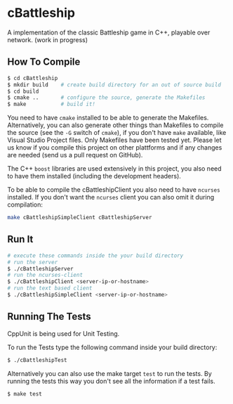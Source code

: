 cBattleship
===========

A implementation of the classic Battleship game in C++, playable over network. (work in progress)

## How To Compile

```bash
$ cd cBattleship
$ mkdir build    # create build directory for an out of source build
$ cd build
$ cmake ..       # configure the source, generate the Makefiles
$ make           # build it!
```

You need to have `cmake` installed to be able to generate the Makefiles. Alternatively, you can also generate other things than Makefiles to compile the source (see the `-G` switch of `cmake`), if you don't have `make` available, like Visual Studio Project files. Only Makefiles have been tested yet. Please let us know if you compile this project on other plattforms and if any changes are needed (send us a pull request on GitHub).

The C++ `boost` libraries are used extensively in this project, you also need to have them installed (including the development headers).

To be able to compile the cBattleshipClient you also need to have `ncurses` installed. If you don't want the `ncurses` client you can also omit it during compilation:

```bash
make cBattleshipSimpleClient cBattleshipServer
```
 
## Run It

```bash
# execute these commands inside the your build directory
# run the server
$ ./cBattleshipServer 
# run the ncurses-client
$ ./cBattleshipClient <server-ip-or-hostname>
# run the text based client
$ ./cBattleshipSimpleClient <server-ip-or-hostname>
```

## Running The Tests

CppUnit is being used for Unit Testing.
 
To run the Tests type the following command inside your build directory:

```bash
$ ./cBattleshipTest
```

Alternatively you can also use the make target `test` to run the tests.
By running the tests this way you don't see all the information if a test fails.

```bash
$ make test
```

